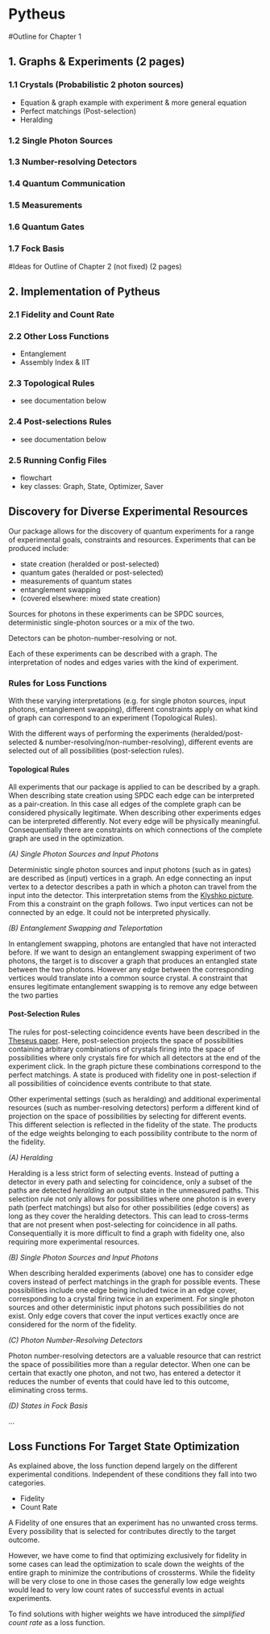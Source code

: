 # Pytheus

#Outline for Chapter 1 
## 1. Graphs & Experiments (2 pages)
### 1.1 Crystals (Probabilistic 2 photon sources)
* Equation & graph example with experiment & more general equation 
* Perfect matchings (Post-selection)
* Heralding
### 1.2 Single Photon Sources
### 1.3 Number-resolving Detectors
### 1.4 Quantum Communication
### 1.5 Measurements
### 1.6 Quantum Gates
### 1.7 Fock Basis

#Ideas for Outline of Chapter 2 (not fixed) (2 pages)
## 2. Implementation of Pytheus
### 2.1 Fidelity and Count Rate
### 2.2 Other Loss Functions
* Entanglement
* Assembly Index & IIT
### 2.3 Topological Rules 
* see documentation below
### 2.4 Post-selections Rules
* see documentation below
### 2.5 Running Config Files
* flowchart
* key classes: Graph, State, Optimizer, Saver

  
## Discovery for Diverse Experimental Resources

Our package allows for the discovery of quantum experiments for a range of experimental goals, constraints and resources.
Experiments that can be produced include:
* state creation (heralded or post-selected)
* quantum gates (heralded or post-selected)
* measurements of quantum states
* entanglement swapping
* (covered elsewhere: mixed state creation)

Sources for photons in these experiments can be SPDC sources, deterministic single-photon sources or a mix of the two.

Detectors can be photon-number-resolving or not.

Each of these experiments can be described with a graph. The interpretation of nodes and edges varies with the 
kind of experiment.

### Rules for Loss Functions

With these varying interpretations (e.g. for single photon sources, input photons, entanglement swapping), 
different constraints apply on what kind of graph can correspond to an experiment (Topological Rules).

With the different ways of performing the experiments (heralded/post-selected & number-resolving/non-number-resolving),
different events are selected out of all possibilities (post-selection rules). 

#### Topological Rules

All experiments that our package is applied to can be described by a graph. When describing state creation using SPDC
each edge can be interpreted as a pair-creation. In this case all edges of the complete graph can be considered
physically legitimate. When describing other experiments edges can be interpreted differently. Not every edge will be
physically meaningful. Consequentially there are constraints on which connections of the complete graph are used in the
optimization.

*(A) Single Photon Sources and Input Photons*

Deterministic single photon sources and input photons (such as in gates) are described as (input) vertices in a graph. 
An edge connecting an input vertex to a detector describes a path in which a photon can travel from the input into the
detector. This interpretation stems from the [Klyshko picture](https://arxiv.org/pdf/1805.06484.pdf). From this a
constraint on the graph follows. Two input vertices can not be connected by an edge. It could not be interpreted
physically.

*(B) Entanglement Swapping and Teleportation*

In entanglement swapping, photons are entangled that have not interacted before. If we want to design an entanglement
swapping experiment of two photons, the target is to discover a graph that produces an entangled state between the 
two photons. However any edge between the corresponding vertices would translate into a common source crystal.
A constraint that ensures legitimate entanglement swapping is to remove any edge between the two parties

#### Post-Selection Rules

The rules for post-selecting coincidence events have been described in the 
[Theseus paper](https://journals.aps.org/prx/abstract/10.1103/PhysRevX.11.031044).
Here, post-selection projects the space of possibilities containing arbitrary combinations of crystals firing into the
space of possibilities where only crystals fire for which all detectors at the end of the experiment click.
In the graph picture these combinations correspond to the perfect matchings.
A state is produced with fidelity one in post-selection if all possibilities of coincidence events contribute to that
state.

Other experimental settings (such as heralding) and additional experimental resources (such as number-resolving detectors)
perform a different kind of projection on the space of possibilities by selecting for different events. This different
selection is reflected in the fidelity of the state. The products of the edge weights belonging to each possibility 
contribute to the norm of the fidelity.

*(A) Heralding*

Heralding is a less strict form of selecting events. Instead of putting a detector in every path and selecting for
coincidence, only a subset of the paths are detected _heralding_ an output state in the unmeasured paths. This
selection rule not only allows for possibilities where one photon is in every path (perfect matchings) but also for
other possibilities (edge covers) as long as they cover the heralding detectors. This can lead to cross-terms that are
not present when post-selecting for coincidence in all paths. Consequentially it is more difficult to find a graph with
fidelity one, also requiring more experimental resources.

*(B) Single Photon Sources and Input Photons*

When describing heralded experiments (above) one has to consider edge covers instead of perfect matchings in the graph
for possible events. These possibilities include one edge being included twice in an edge cover, corresponding to a
crystal firing twice in an experiment. For single photon sources and other deterministic input photons such 
possibilities do not exist. Only edge covers that cover the input vertices exactly once are considered for the norm of
the fidelity.

*(C) Photon Number-Resolving Detectors*

Photon number-resolving detectors are a valuable resource that can restrict the space of possibilities more than a
regular detector. When one can be certain that exactly one photon, and not two, has entered a detector it reduces the
number of events that could have led to this outcome, eliminating cross terms.

*(D) States in Fock Basis*

...

## Loss Functions For Target State Optimization

As explained above, the loss function depend largely on the different experimental conditions. Independent of these
conditions they fall into two categories.
* Fidelity
* Count Rate

A Fidelity of one ensures that an experiment has no unwanted cross terms. Every possibility that is selected for
contributes directly to the target outcome.

However, we have come to find that optimizing exclusively for fidelity in some cases can lead the optimization to scale
down the weights of the entire graph to minimize the contributions of crossterms. While the fidelity will be very close
to one in those cases the generally low edge weights would lead to very low count rates of successful events in
actual experiments.

To find solutions with higher weights we have introduced the _simplified count rate_ as a loss function.

